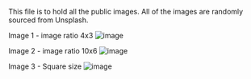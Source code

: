 This file is to hold all the public images.
All of the images are randomly sourced from Unsplash.

Image 1 - image ratio 4x3
![image](https://user-images.githubusercontent.com/44339322/97934233-392fd480-1dc9-11eb-895a-f259ba446fd5.png)

Image 2 - image ratio 10x6
![image](https://user-images.githubusercontent.com/44339322/97934260-4c42a480-1dc9-11eb-91da-402ac5143382.png)

Image 3 - Square size
![image](https://user-images.githubusercontent.com/44339322/97934292-62e8fb80-1dc9-11eb-9b55-04e1926bf2be.png)
